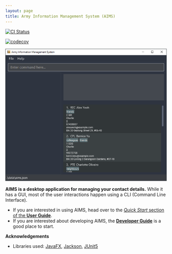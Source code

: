 ```yaml
---
layout: page
title: Army Information Management System (AIMS)
---
```


[![CI Status](https://github.com/se-edu/addressbook-level3/workflows/Java%20CI/badge.svg)](https://github.com/se-edu/addressbook-level3/actions)

[![codecov](https://codecov.io/gh/AY2223S2-CS2103T-W10-3/tp/branch/master/graph/badge.svg?token=4F64F7O6TM)](https://codecov.io/gh/AY2223S2-CS2103T-W10-3/tp)

![Ui](images/Ui.png)

**AIMS is a desktop application for managing your contact details.** While it has a GUI, most of the user interactions happen using a CLI (Command Line Interface).

* If you are interested in using AIMS, head over to the [_Quick Start_ section of the **User Guide**](UserGuide.html#quick-start).
* If you are interested about developing AIMS, the [**Developer Guide**](DeveloperGuide.html) is a good place to start.


**Acknowledgements**

* Libraries used: [JavaFX](https://openjfx.io/), [Jackson](https://github.com/FasterXML/jackson), [JUnit5](https://github.com/junit-team/junit5)
